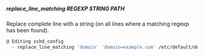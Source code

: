 ##### replace_line_matching REGEXP STRING PATH

Replace complete line with a string (on all lines where a matching regexp has been found).

```bash
@ Editing sshd_config
  - replace_line_matching 'domain' 'domain=example.com' /etc/default/domain.cfg
```

